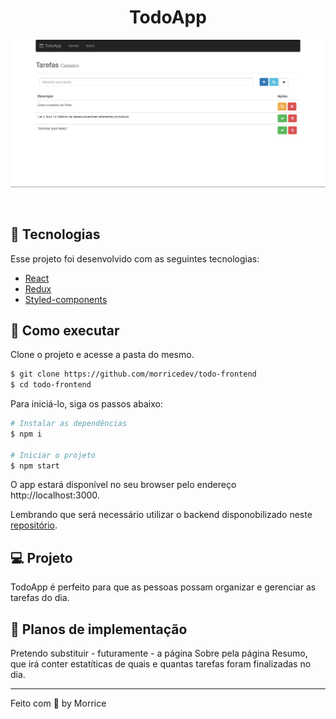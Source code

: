 <h1 align="center">
 TodoApp
</h1>
<p align="center">
<img alt="Todo" src=".github/cover.png" />
</p>

<br>

## 🧪 Tecnologias

Esse projeto foi desenvolvido com as seguintes tecnologias:

- [React](https://reactjs.org)
- [Redux](https://redux.js.org/)
- [Styled-components](https://styled-components.com/)

## 🚀 Como executar

Clone o projeto e acesse a pasta do mesmo.

```bash
$ git clone https://github.com/morricedev/todo-frontend
$ cd todo-frontend
```

Para iniciá-lo, siga os passos abaixo:

```bash
# Instalar as dependências
$ npm i

# Iniciar o projeto
$ npm start
```

O app estará disponível no seu browser pelo endereço http://localhost:3000.

Lembrando que será necessário utilizar o backend disponobilizado neste [repositório](https://github.com/morricedev/todo-backend).

## 💻 Projeto

TodoApp é perfeito para que as pessoas possam organizar e gerenciar as tarefas do dia.


## 💭 Planos de implementação

Pretendo substituir - futuramente - a página Sobre pela página Resumo, que irá conter estatíticas de quais e quantas tarefas foram finalizadas no dia.

---

Feito com 💜 by Morrice
